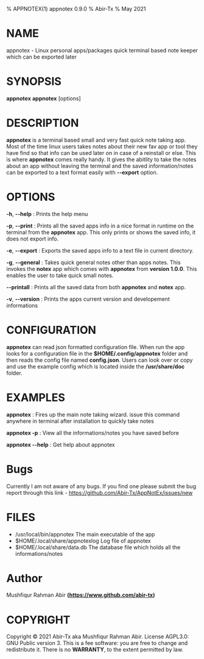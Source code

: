 % APPNOTEX(1) appnotex 0.9.0
% Abir-Tx
% May 2021

# NAME
appnotex - Linux personal apps/packages quick terminal based note keeper which can be exported later

# SYNOPSIS
**appnotex**
**appnotex** [options]

# DESCRIPTION

**appnotex** is a terminal based small and very fast quick note taking app. Most of the time linux users takes notes about their new fav app or tool they have find so that info can be used later on in case of a reinstall or else. This is where **appnotex** comes really handy. It gives the abitlity to take the notes about an app without leaving the terminal and the saved information/notes can be exported to a text format easily with **--export** option.

# OPTIONS

**-h**, **--help**
: Prints the help menu

**-p**, **--print**
: Prints all the saved apps info in a nice format in runtime on the terminal from the **appnotex** app. This only prints or shows the saved info, it does not export info.

**-e**, **--export**
: Exports the saved apps info to a text file in current directory.

**-g**, **--general**
: Takes quick general notes other than apps notes. This invokes the **notex** app which comes with **appnotex** from **version 1.0.0**. This enables the user to take quick small notes.

**--printall**
: Prints all the saved data from both **appnotex** and **notex** app.

**-v**, **--version**
: Prints the apps current version and developement informations


# CONFIGURATION

**appnotex** can read json formatted configuration file. When run the app looks for a configuration file in the 
**$HOME/.config/appnotex** folder and then reads the config file named **config.json**. Users can look over or copy and use the example config which is located inside the **/usr/share/doc** folder.



# EXAMPLES

**appnotex**
: Fires up the main note taking wizard. issue this command anywhere in terminal after installation to quickly take notes

**appnotex -p**
: View all the informations/notes you have saved before

**appnotex --help**
: Get help about appnotex

# Bugs

Currently I am not aware of any bugs. If you find one please submit the bug report through this link - <https://github.com/Abir-Tx/AppNotEx/issues/new>

# FILES

- /usr/local/bin/appnotex           The main executable of the app
- $HOME/.local/share/appnotexlog    Log file of appnotex
- $HOME/.local/share/data.db        The database file which holds all the informations/notes

# Author

Mushfiqur Rahman Abir **(<https://www.github.com/abir-tx>)**

# COPYRIGHT

Copyright © 2021 Abir-Tx aka Mushfiqur Rahman Abir. License AGPL3.0: GNU Public version 3. This is a fee software: you are free to change and redistribute it. There is no **WARRANTY**, to the extent permitted by law.